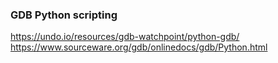 ### GDB Python scripting
https://undo.io/resources/gdb-watchpoint/python-gdb/
https://www.sourceware.org/gdb/onlinedocs/gdb/Python.html
